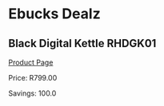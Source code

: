 
# Ebucks Dealz
## Black Digital Kettle RHDGK01
[Product Page](https://www.ebucks.com/web/shop/productSelected.do?prodId=1084030661&catId=704985963)

Price: R799.00

Savings: 100.0


	